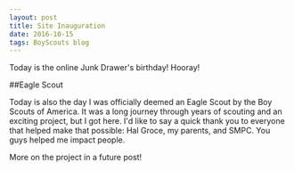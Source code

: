```yaml
---
layout: post
title: Site Inauguration
date: 2016-10-15
tags: BoyScouts blog
---
```

Today is the online Junk Drawer's birthday! Hooray!

##Eagle Scout

Today is also the day I was officially deemed an Eagle Scout by the Boy Scouts of America. It was a long journey through years of scouting and an exciting project, but I got here.
I'd like to say a quick thank you to everyone that helped make that possible: Hal Groce, my parents, and SMPC. You guys helped me impact people.

More on the project in a future post!
